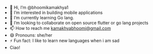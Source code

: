 - 👋 Hi, I’m @bhoomikamakhya1
- 👀 I’m interested in building mobile applications
- 🌱 I’m currently learning Go lang.
- 💞️ I’m looking to collaborate on open source flutter or go lang projects
- 📫 How to reach me kamakhyabhoomi@gmail.com
- 😄 Pronouns: she/her
- ⚡ Fun fact: I like to learn new languages when i am sad
- Ciao!

<!---
bhoomikamakhya1/bhoomikamakhya1 is a ✨ special ✨ repository because its `README.md` (this file) appears on your GitHub profile.
You can click the Preview link to take a look at your changes.
--->
